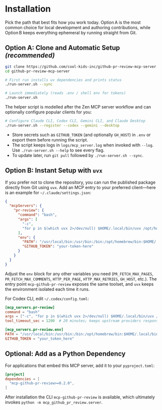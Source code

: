 # Installation

Pick the path that best fits how you work today. Option A is the most common choice for local development and authoring contributions, while Option B keeps everything ephemeral by running straight from Git.

## Option A: Clone and Automatic Setup *(recommended)*

```bash
git clone https://github.com/cool-kids-inc/github-pr-review-mcp-server.git
cd github-pr-review-mcp-server

# First run installs uv dependencies and prints status
./run-server.sh --sync

# Launch immediately (reads .env / shell env for tokens)
./run-server.sh
```

The helper script is modelled after the Zen MCP server workflow and can optionally configure popular clients for you:

```bash
# Configure Claude CLI, Codex CLI, Gemini CLI, and Claude Desktop
./run-server.sh --register --codex --gemini --desktop
```

- Store secrets such as `GITHUB_TOKEN` (and optionally `GH_HOST`) in `.env` or export them before running the script.
- The script keeps logs in `logs/mcp_server.log` when invoked with `--log`. Use `./run-server.sh --help` to see every flag.
- To update later, run `git pull` followed by `./run-server.sh --sync`.

## Option B: Instant Setup with `uvx`

If you prefer not to clone the repository, you can run the published package directly from Git using `uvx`. Add an MCP entry to your preferred client—here is an example for `~/.claude/settings.json`:

```json
{
  "mcpServers": {
    "pr-review": {
      "command": "bash",
      "args": [
        "-c",
        "for p in $(which uvx 2>/dev/null) $HOME/.local/bin/uvx /opt/homebrew/bin/uvx /usr/local/bin/uvx uvx; do [ -x \"$p\" ] && exec \"$p\" --from git+https://github.com/cool-kids-inc/github-pr-review-mcp-server.git mcp-github-pr-review; done; echo 'uvx not found' >&2; exit 1"
      ],
      "env": {
        "PATH": "/usr/local/bin:/usr/bin:/bin:/opt/homebrew/bin:$HOME/.local/bin",
        "GITHUB_TOKEN": "your-token-here"
      }
    }
  }
}
```

Adjust the `env` block for any other variables you need (`PR_FETCH_MAX_PAGES`, `PR_FETCH_MAX_COMMENTS`, `HTTP_PER_PAGE`, `HTTP_MAX_RETRIES`, `GH_HOST`, etc.). The entry point `mcp-github-pr-review` exposes the same toolset, and `uvx` keeps the environment isolated each time it runs.

For Codex CLI, edit `~/.codex/config.toml`:

```toml
[mcp_servers.pr-review]
command = "bash"
args = ["-c", "for p in $(which uvx 2>/dev/null) $HOME/.local/bin/uvx /opt/homebrew/bin/uvx /usr/local/bin/uvx uvx; do [ -x \"$p\" ] && exec \"$p\" --from git+https://github.com/cool-kids-inc/github-pr-review-mcp-server.git mcp-github-pr-review; done; echo 'uvx not found' >&2; exit 1"]
tool_timeout_sec = 1200  # 20 minutes; keeps upstream providers responsive

[mcp_servers.pr-review.env]
PATH = "/usr/local/bin:/usr/bin:/bin:/opt/homebrew/bin:$HOME/.local/bin:$HOME/.cargo/bin:$HOME/bin"
GITHUB_TOKEN = "your_token_here"
```

## Optional: Add as a Python Dependency

For applications that embed this MCP server, add it to your `pyproject.toml`:

```toml
[project]
dependencies = [
  "mcp-github-pr-review>=0.2.0",
]
```

After installation the CLI `mcp-github-pr-review` is available, which ultimately invokes `python -m mcp_github_pr_review.server`.
